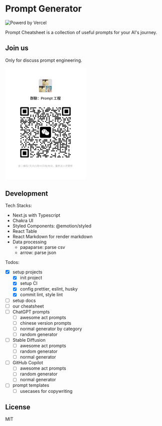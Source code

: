 # Prompt Generator

![Powerd by Vercel](https://images.ctfassets.net/e5382hct74si/78Olo8EZRdUlcDUFQvnzG7/fa4cdb6dc04c40fceac194134788a0e2/1618983297-powered-by-vercel.svg)

Prompt Cheatsheet is a collection of useful prompts for your AI's journey.

## Join us

Only for discuss prompt engineering.

<img src="./public/wechat.jpg" width='256' height='auto' />

## Development

Tech Stacks:

- Next.js with Typescript
- Chakra UI
- Styled Components: @emotion/styled
- React Table
- React Markdown for render markdown
- Data processing
  - papaparse: parse csv
  - arrow: parse json

Todos:

- [x] setup projects
  - [x] init project
  - [x] setup CI
  - [x] config prettier, eslint, husky
  - [x] commit lint, style lint
- [ ] setup docs
- [ ] our cheatsheet
- [ ] ChatGPT prompts
  - [ ] awesome act prompts
  - [ ] chinese version prompts
  - [ ] normal generator by category
  - [ ] random generator
- [ ] Stable Diffusion
  - [ ] awesome act prompts
  - [ ] random generator
  - [ ] normal generator
- [ ] GitHub Copilot
  - [ ] awesome act prompts
  - [ ] random generator
  - [ ] normal generator
- [ ] prompt templates
  - [ ] usecases for copywriting

## License

MIT
